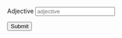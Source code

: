 <form action="." method="get">
   <label for="adjective1">Adjective</label>
   <input type="text" name="adjective1" placeholder="adjective"></input> 

   <input type="submit"></input>
</form>